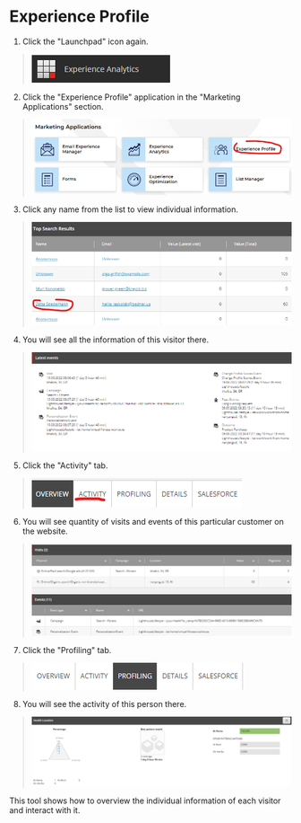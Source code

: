 # Experience Profile

1. Click the "Launchpad" icon again.
> ![](./media/image9.png)

2. Click the "Experience Profile" application in the "Marketing Applications" section.
> ![](./media/image10.png)

3. Click any name from the list to view individual information.
> ![](./media/image11.png)

4. You will see all the information of this visitor there.
> ![](./media/image12.png)

5. Click the "Activity" tab.
> ![](./media/image13.png)

6. You will see quantity of visits and events of this particular customer on the website.
> ![](./media/image14.png)

7. Click the "Profiling" tab.
> ![](./media/image15.png)

8. You will see the activity of this person there.
> ![](./media/image16.png)

This tool shows how to overview the individual information of each visitor and interact with it.
